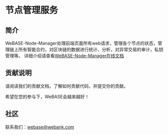 # 节点管理服务
## 简介
WeBASE-Node-Manager处理前端页面所有web请求，管理各个节点的状态，管理链上所有智能合约，对区块链的数据进行统计、分析，对异常交易的审计，私钥管理等。 详细介绍请查看[WeBASE-Node-Manager在线文档](https://webasedoc.readthedocs.io/zh_CN/latest/docs/WeBASE-Node-Manager/index.html)

## 贡献说明
请阅读我们的贡献文档，了解如何贡献代码，并提交你的贡献。

希望在您的参与下，WeBASE会越来越好！

## 社区
联系我们：webase@webank.com
